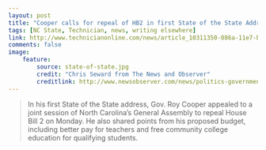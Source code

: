 ```yaml
---
layout: post
title: "Cooper calls for repeal of HB2 in first State of the State Address"
tags: [NC State, Technician, news, writing elsewhere]
link: http://www.technicianonline.com/news/article_10311350-086a-11e7-b192-83777de79c4a.html
comments: false
image:
    feature:
        source: state-of-state.jpg
        credit: "Chris Seward from The News and Observer"
        creditlink: http://www.newsobserver.com/news/politics-government/state-politics/article138313558.html
---
```

> In his first State of the State address, Gov. Roy Cooper appealed to a joint session of North Carolina’s General Assembly to repeal House Bill 2 on Monday. He also shared points from his proposed budget, including better pay for teachers and free community college education for qualifying students.

